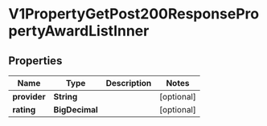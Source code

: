 

# V1PropertyGetPost200ResponsePropertyAwardListInner


## Properties

| Name | Type | Description | Notes |
|------------ | ------------- | ------------- | -------------|
|**provider** | **String** |  |  [optional] |
|**rating** | **BigDecimal** |  |  [optional] |



